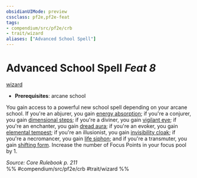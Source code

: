 ```yaml
---
obsidianUIMode: preview
cssclass: pf2e,pf2e-feat
tags:
- compendium/src/pf2e/crb
- trait/wizard
aliases: ["Advanced School Spell"]
---
```

# Advanced School Spell  *Feat 8*  
[wizard](/rules/traits/wizard.md)  

- **Prerequisites**: arcane school

You gain access to a powerful new school spell depending on your arcane school. If you're an abjurer, you gain [energy absorption](/compendium/spells/energy-absorption.md); if you're a conjurer, you gain [dimensional steps](/compendium/spells/dimensional-steps.md); if you're a diviner, you gain [vigilant eye](/compendium/spells/vigilant-eye.md); if you're an enchanter, you gain [dread aura](/compendium/spells/dread-aura.md); if you're an evoker, you gain [elemental tempest](/compendium/spells/elemental-tempest.md); if you're an illusionist, you gain [invisibility cloak](/compendium/spells/invisibility-cloak.md); if you're a necromancer, you gain [life siphon](/compendium/spells/life-siphon.md); and if you're a transmuter, you gain [shifting form](/compendium/spells/shifting-form.md). Increase the number of Focus Points in your focus pool by 1.

*Source: Core Rulebook p. 211*  
%% #compendium/src/pf2e/crb #trait/wizard %%